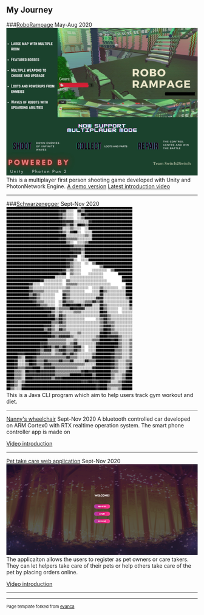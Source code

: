 ## My Journey


###[RoboRampage](/https://github.com/wgzesg/Orbital-Game)
May-Aug 2020
<img src="images/RoboRampage.jpg?raw=true"/>
This is a multiplayer first person shooting game developed with Unity and PhotonNetwork Engine.
[A demo version](https://drive.google.com/drive/folders/1eMMXMLk5Vr38Ztf2a7S3ey9C_GwrYIfD?usp=sharing)
[Latest introduction video](https://docs.google.com/document/d/1L6HPe_ZZtoXw9yjaiXsx4GTsx55n7YMlKn67M0j46hU/edit?usp=sharing)

---
###[Schwarzenegger](https://ay2021s1-cs2113t-f11-1.github.io/tp/)
Sept-Nov 2020
<img src="images/sch.png"/><br>
This is a Java CLI program which aim to help users track gym workout and diet.

---
[Nanny's wheelchair](https://github.com/wgzesg/CG2271-NEW)
Sept-Nov 2020
A bluetooth controlled car developed on ARM Cortex0 with RTX realtime operation system.
The smart phone controller app is made on 

[Video introduction](https://youtu.be/RW9igi157p0)

---
[Pet take care web application](https://cs2102project.herokuapp.com/)
Sept-Nov 2020
<img src="images/CS2102.png"/>
The applicaiton allows the users to register as pet owners or care takers. They can let helpers take care of their pets or help others take care of the pet by placing orders online.


[Video introduction](https://drive.google.com/file/d/1k4nROP3PQDuvXwR_noz4qhBe-sdWGSiw/view)

---


---
<p style="font-size:11px">Page template forked from <a href="https://github.com/evanca/quick-portfolio">evanca</a></p>
<!-- Remove above link if you don't want to attibute -->
